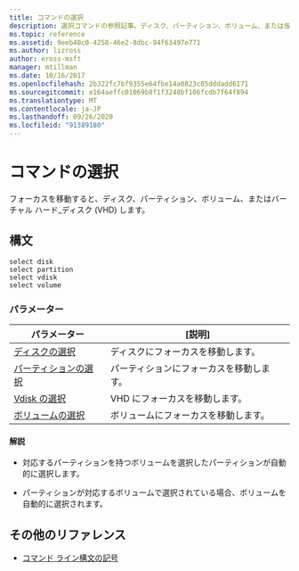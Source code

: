 ```yaml
---
title: コマンドの選択
description: 選択コマンドの参照記事。ディスク、パーティション、ボリューム、または仮想ハードディスク (VHD) にフォーカスを移動します。
ms.topic: reference
ms.assetid: 9eeb40c0-4258-46e2-8dbc-94f63497e771
ms.author: lizross
author: eross-msft
manager: mtillman
ms.date: 10/16/2017
ms.openlocfilehash: 2b322fc7bf9355e64fbe14a0823c85dddadd6171
ms.sourcegitcommit: e164aeffc01069b8f1f3248bf106fcdb7f64f894
ms.translationtype: MT
ms.contentlocale: ja-JP
ms.lasthandoff: 09/26/2020
ms.locfileid: "91389180"
---
```

# <a name="select-commands"></a>コマンドの選択

フォーカスを移動すると、ディスク、パーティション、ボリューム、またはバーチャル ハード_ディスク (VHD) します。

## <a name="syntax"></a>構文

```
select disk
select partition
select vdisk
select volume
```

### <a name="parameters"></a>パラメーター

| パラメーター | [説明] |
|--|--|
| [ディスクの選択](select-disk.md) | ディスクにフォーカスを移動します。 |
| [パーティションの選択](select-partition.md) | パーティションにフォーカスを移動します。 |
| [Vdisk の選択](select-vdisk.md) | VHD にフォーカスを移動します。 |
| [ボリュームの選択](select-volume.md) | ボリュームにフォーカスを移動します。 |

#### <a name="remarks"></a>解説

- 対応するパーティションを持つボリュームを選択したパーティションが自動的に選択します。

- パーティションが対応するボリュームで選択されている場合、ボリュームを自動的に選択されます。

## <a name="additional-references"></a>その他のリファレンス

- [コマンド ライン構文の記号](command-line-syntax-key.md)
